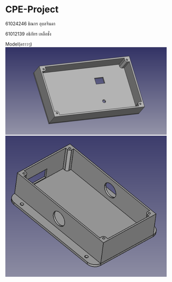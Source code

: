 # CPE-Project
 61024246 ธิณกร อุบลจินดา
<p>61012139 อธิภัทร เหลือชั่ง</p>


Model(คราวๆ)
<img src="Photo/Screenshot 2021-09-14 164525.png" >
<img src="Photo/Screenshot 2021-09-14 164547.png" >
